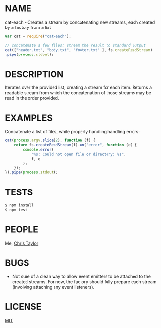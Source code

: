# NAME

cat-each - Creates a stream by concatenating new streams, each created by a factory from a list

```js
var cat = require("cat-each");

// concatenate a few files; stream the result to standard output
cat(["header.txt", "body.txt", "footer.txt" ], fs.createReadStream)
.pipe(process.stdout);

```

# DESCRIPTION

Iterates over the provided list, creating a stream for each item.  Returns a
readable stream from which the concatenation of those streams may be read in
the order provided.

# EXAMPLES

Concatenate a list of files, while properly handling handling errors:

```js
cat(process.argv.slice(2), function (f) {
    return fs.createReadStream(f).on("error", function (e) {
        console.error(
            "%s: Could not open file or directory: %s",
            f, e
        );
    });
}).pipe(process.stdout);
```

# TESTS

```bash
$ npm install
$ npm test
```

# PEOPLE

Me, [Chris Taylor](//github.com/cttttt)

# BUGS 

- Not sure of a clean way to allow event emitters to be attached to the
  created streams.  For now, the factory should fully prepare each stream
  (involving attaching any event listeners).

# LICENSE

[MIT](LICENSE)